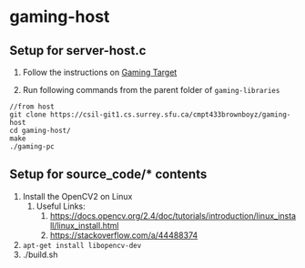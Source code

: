 # gaming-host


## Setup for server-host.c  

 1. Follow the instructions on [Gaming Target](https://csil-git1.cs.surrey.sfu.ca/cmpt433brownboyz/gaming-target)

 1. Run following commands from the parent folder of `gaming-libraries`
```shell
//from host
git clone https://csil-git1.cs.surrey.sfu.ca/cmpt433brownboyz/gaming-host
cd gaming-host/
make
./gaming-pc
```

## Setup for source_code/* contents

 1. Install the OpenCV2 on Linux
    1. Useful Links:
	   1. https://docs.opencv.org/2.4/doc/tutorials/introduction/linux_install/linux_install.html
	   1. https://stackoverflow.com/a/44488374
 1. `apt-get install libopencv-dev`
 1. ./build.sh

